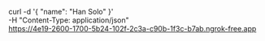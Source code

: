 curl -d '{ "name": "Han Solo" }' \
  -H "Content-Type: application/json" \
https://4e19-2600-1700-5b24-102f-2c3a-c90b-1f3c-b7ab.ngrok-free.app